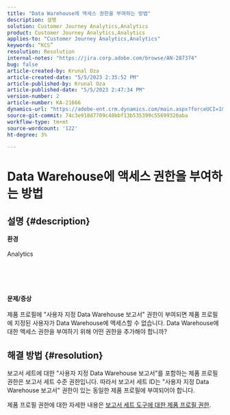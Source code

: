 ```yaml
---
title: "Data Warehouse에 액세스 권한을 부여하는 방법"
description: 설명
solution: Customer Journey Analytics,Analytics
product: Customer Journey Analytics,Analytics
applies-to: "Customer Journey Analytics,Analytics"
keywords: “KCS”
resolution: Resolution
internal-notes: "https://jira.corp.adobe.com/browse/AN-287374"
bug: false
article-created-by: Krunal Oza
article-created-date: "5/5/2023 2:35:52 PM"
article-published-by: Krunal Oza
article-published-date: "5/5/2023 2:47:34 PM"
version-number: 2
article-number: KA-21666
dynamics-url: "https://adobe-ent.crm.dynamics.com/main.aspx?forceUCI=1&pagetype=entityrecord&etn=knowledgearticle&id=799ffe21-52eb-ed11-a7c6-6045bd006b25"
source-git-commit: 74c3e918d7709c48bbf13b535399c55699320aba
workflow-type: tm+mt
source-wordcount: '122'
ht-degree: 3%

---
```


# Data Warehouse에 액세스 권한을 부여하는 방법

## 설명 {#description}

<b>환경</b><br><br>Analytics<br><br> <br><br> <br><br><b>문제/증상</b><br><br>제품 프로필에 &quot;사용자 지정 Data Warehouse 보고서&quot; 권한이 부여되면 제품 프로필에 지정된 사용자가 Data Warehouse에 액세스할 수 없습니다. Data Warehouse에 대한 액세스 권한을 부여하기 위해 어떤 권한을 추가해야 합니까?<br>

## 해결 방법 {#resolution}


보고서 세트에 대한 &quot;사용자 지정 Data Warehouse 보고서&quot;를 포함하는 제품 프로필 권한은 보고서 세트 수준 권한입니다. 따라서 보고서 세트 ID는 &quot;사용자 지정 Data Warehouse 보고서&quot; 권한이 있는 동일한 제품 프로필에 부여되어야 합니다.

제품 프로필 권한에 대한 자세한 내용은 [보고서 세트 도구에 대한 제품 프로필 권한](https://experienceleague.adobe.com/docs/analytics/admin/admin-console/permissions/report-suite-tools.html?lang=en).
